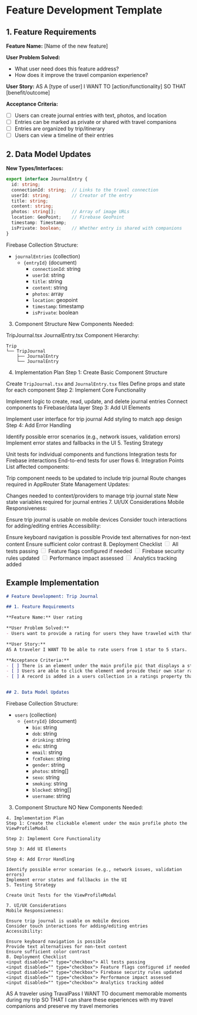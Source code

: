 # Feature Development Template

## 1. Feature Requirements

**Feature Name:** [Name of the new feature]

**User Problem Solved:** 
- What user need does this feature address?
- How does it improve the travel companion experience?

**User Story:**
AS A [type of user] I WANT TO [action/functionality] SO THAT [benefit/outcome]

**Acceptance Criteria:**
- [ ] Users can create journal entries with text, photos, and location
- [ ] Entries can be marked as private or shared with travel companions
- [ ] Entries are organized by trip/itinerary
- [ ] Users can view a timeline of their entries

## 2. Data Model Updates

**New Types/Interfaces:**
```typescript
export interface JournalEntry {
  id: string;
  connectionId: string;  // Links to the travel connection
  userId: string;        // Creator of the entry
  title: string;
  content: string;
  photos: string[];      // Array of image URLs
  location: GeoPoint;    // Firebase GeoPoint
  timestamp: Timestamp;
  isPrivate: boolean;    // Whether entry is shared with companions
}
```
Firebase Collection Structure:

- `journalEntries` (collection)
  - `{entryId}` (document)
    - `connectionId`: string
    - `userId`: string
    - `title`: string
    - `content`: string
    - `photos`: array
    - `location`: geopoint
    - `timestamp`: timestamp
    - `isPrivate`: boolean

3. Component Structure
New Components Needed:

TripJournal.tsx
JournalEntry.tsx
Component Hierarchy:

```
Trip
└── TripJournal
    ├── JournalEntry
    └── JournalEntry
```
4. Implementation Plan
Step 1: Create Basic Component Structure

Create `TripJournal.tsx` and `JournalEntry.tsx` files
Define props and state for each component
Step 2: Implement Core Functionality

Implement logic to create, read, update, and delete journal entries
Connect components to Firebase/data layer
Step 3: Add UI Elements

Implement user interface for trip journal
Add styling to match app design
Step 4: Add Error Handling

Identify possible error scenarios (e.g., network issues, validation errors)
Implement error states and fallbacks in the UI
5. Testing Strategy

Unit tests for individual components and functions
Integration tests for Firebase interactions
End-to-end tests for user flows
6. Integration Points
List affected components:

Trip component needs to be updated to include trip journal
Route changes required in AppRouter
State Management Updates:

Changes needed to context/providers to manage trip journal state
New state variables required for journal entries
7. UI/UX Considerations
Mobile Responsiveness:

Ensure trip journal is usable on mobile devices
Consider touch interactions for adding/editing entries
Accessibility:

Ensure keyboard navigation is possible
Provide text alternatives for non-text content
Ensure sufficient color contrast
8. Deployment Checklist
<input disabled="" type="checkbox"> All tests passing
<input disabled="" type="checkbox"> Feature flags configured if needed
<input disabled="" type="checkbox"> Firebase security rules updated
<input disabled="" type="checkbox"> Performance impact assessed
<input disabled="" type="checkbox"> Analytics tracking added

## Example Implementation

```markdown
# Feature Development: Trip Journal

## 1. Feature Requirements

**Feature Name:** User rating

**User Problem Solved:** 
- Users want to provide a rating for users they have traveled with that will be displayed on their viewprofilemodal for other users to see.

**User Story:**
AS A traveler I WANT TO be able to rate users from 1 star to 5 stars.

**Acceptance Criteria:**
- [ ] There is an element under the main profile pic that displays a star rating from 1 star to five
- [ ] Users are able to click the element and provide their own star rating.
- [ ] A record is added in a users collection in a ratings property that updates the user profile with the rating.


## 2. Data Model Updates

```
Firebase Collection Structure:

- `users` (collection)
  - `{entryId}` (document)
    - `bio`: string
    - `dob`: string
    - `drinking`: string
    - `edu`: string
    - `email`: string
    - `fcmToken`: string
    - `gender`: string
    - `photos`: string[]
    - `sexo`: string
    - `smoking`: string
    - `blocked`: string[]
    - `username`: string

3. Component Structure
NO New Components Needed:

```
4. Implementation Plan
Step 1: Create the clickable element under the main profile photo the ViewProfileModal

Step 2: Implement Core Functionality

Step 3: Add UI Elements

Step 4: Add Error Handling

Identify possible error scenarios (e.g., network issues, validation errors)
Implement error states and fallbacks in the UI
5. Testing Strategy

Create Unit Tests for the ViewProfileModal

7. UI/UX Considerations
Mobile Responsiveness:

Ensure trip journal is usable on mobile devices
Consider touch interactions for adding/editing entries
Accessibility:

Ensure keyboard navigation is possible
Provide text alternatives for non-text content
Ensure sufficient color contrast
8. Deployment Checklist
<input disabled="" type="checkbox"> All tests passing
<input disabled="" type="checkbox"> Feature flags configured if needed
<input disabled="" type="checkbox"> Firebase security rules updated
<input disabled="" type="checkbox"> Performance impact assessed
<input disabled="" type="checkbox"> Analytics tracking added
```

AS A traveler using TravalPass I WANT TO document memorable moments during my trip SO THAT I can share these experiences with my travel companions and preserve my travel memories